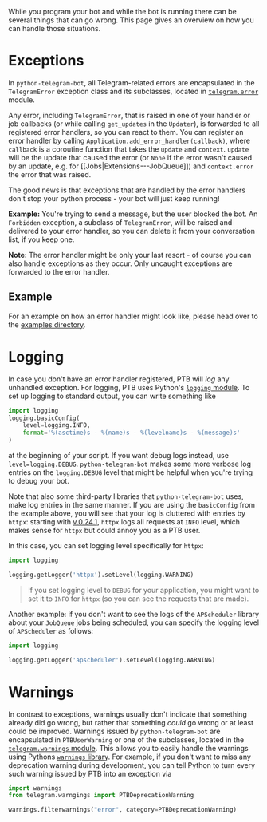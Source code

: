 While you program your bot and while the bot is running there can be several things that can go wrong. This page gives an overview on how you can handle those situations.

# Exceptions

In `python-telegram-bot`, all Telegram-related errors are encapsulated in the `TelegramError` exception class and its subclasses, located in [`telegram.error`](https://python-telegram-bot.readthedocs.io/telegram.error.html) module.

Any error, including `TelegramError`, that is raised in one of your handler or job callbacks (or while calling `get_updates` in the `Updater`), is forwarded to all registered error handlers, so you can react to them. You can register an error handler by calling `Application.add_error_handler(callback)`, where `callback` is a coroutine function that takes the `update` and `context`. `update` will be the update that caused the error (or `None` if the error wasn't caused by an update, e.g. for [[Jobs|Extensions---JobQueue]]) and `context.error` the error that was raised.

The good news is that exceptions that are handled by the error handlers don't stop your python process - your bot will just keep running!

**Example:** You're trying to send a message, but the user blocked the bot. An `Forbidden` exception, a subclass of `TelegramError`, will be raised and delivered to your error handler, so you can delete it from your conversation list, if you keep one.

**Note:** The error handler might be only your last resort - of course you can also handle exceptions as they occur. Only uncaught exceptions are forwarded to the error handler.

## Example

For an example on how an error handler might look like, please head over to the [examples directory](https://docs.python-telegram-bot.org/examples.html).

# Logging

In case you don't have an error handler registered, PTB will *log* any unhandled exception.
For logging, PTB uses Python's [`logging` module](https://docs.python.org/3/library/logging.html).
To set up logging to standard output, you can write something like
```python
import logging
logging.basicConfig(
    level=logging.INFO,
    format='%(asctime)s - %(name)s - %(levelname)s - %(message)s'
)
```
at the beginning of your script. If you want debug logs instead, use `level=logging.DEBUG`.
`python-telegram-bot` makes some more verbose log entries on the `logging.DEBUG` level that might be helpful when you're trying to debug your bot.

Note that also some third-party libraries that `python-telegram-bot` uses, make log entries in the same manner. If you are using the `basicConfig` from the example above, you will see that your log is cluttered with entries by `httpx`: starting with [v.0.24.1](https://github.com/encode/httpx/releases/tag/0.24.1), `httpx` logs all requests at `INFO` level, which makes sense for `httpx` but could annoy you as a PTB user. 

In this case, you can set logging level specifically for `httpx`:

```py
import logging

logging.getLogger('httpx').setLevel(logging.WARNING)
```

> If you set logging level to `DEBUG` for your application, you might want to set it to `INFO` for `httpx` (so you can see the requests that are made).

Another example: if you don't want to see the logs of the `APScheduler` library about your `JobQueue` jobs being scheduled, you can specify the logging level of `APScheduler` as follows:

```python
import logging

logging.getLogger('apscheduler').setLevel(logging.WARNING)
```

# Warnings

In contrast to exceptions, warnings usually don't indicate that something already did go wrong, but rather that something *could* go wrong or at least could be improved.
Warnings issued by `python-telegram-bot` are encapsulated in `PTBUserWarning` or one of the subclasses, located in the [`telegram.warnings` module](https://python-telegram-bot.readthedocs.io/telegram.warnings.html).
This allows you to easily handle the warnings using Pythons [`warnings` library](https://docs.python.org/3/library/warnings.html).
For example, if you don't want to miss any deprecation warning during development, you can tell Python to turn every such warning issued by PTB into an exception via

```python
import warnings
from telegram.warngings import PTBDeprecationWarning

warnings.filterwarnings("error", category=PTBDeprecationWarning)
```